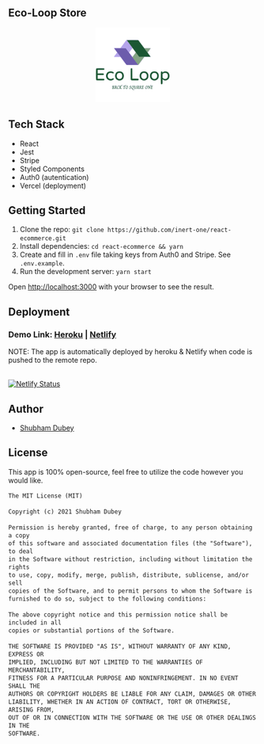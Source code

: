 ## Eco-Loop Store

<p align="center">
  <img src="./src/assets/logo.svg" width="150" title="Eco-loop">
</p>

## Tech Stack

- React
- Jest
- Stripe
- Styled Components
- Auth0 (autentication)
- Vercel (deployment)

## Getting Started

1. Clone the repo: `git clone https://github.com/inert-one/react-ecommerce.git`
2. Install dependencies: `cd react-ecommerce && yarn`
3. Create and fill in `.env` file taking keys from Auth0 and Stripe. See `.env.example`. 
4. Run the development server: `yarn start`

Open [http://localhost:3000](http://localhost:3000) with your browser to see the result.

## Deployment

### Demo Link: [Heroku](https://eco-loop.herokuapp.com/) | [Netlify](https://eco-loop.netlify.app/)


NOTE: The app is automatically deployed by heroku & Netlify when code is pushed to the remote repo.

&nbsp;  
[![Netlify Status](https://api.netlify.com/api/v1/badges/17216443-5eb2-417c-a8d5-034ecbce134b/deploy-status)](https://app.netlify.com/sites/eco-loop/deploys)
## Author 

- [Shubham Dubey](https://www.shubhamdubey.tech/)

## License

This app is 100% open-source, feel free to utilize the code however you would like.

```
The MIT License (MIT)

Copyright (c) 2021 Shubham Dubey

Permission is hereby granted, free of charge, to any person obtaining a copy
of this software and associated documentation files (the "Software"), to deal
in the Software without restriction, including without limitation the rights
to use, copy, modify, merge, publish, distribute, sublicense, and/or sell
copies of the Software, and to permit persons to whom the Software is
furnished to do so, subject to the following conditions:

The above copyright notice and this permission notice shall be included in all
copies or substantial portions of the Software.

THE SOFTWARE IS PROVIDED "AS IS", WITHOUT WARRANTY OF ANY KIND, EXPRESS OR
IMPLIED, INCLUDING BUT NOT LIMITED TO THE WARRANTIES OF MERCHANTABILITY,
FITNESS FOR A PARTICULAR PURPOSE AND NONINFRINGEMENT. IN NO EVENT SHALL THE
AUTHORS OR COPYRIGHT HOLDERS BE LIABLE FOR ANY CLAIM, DAMAGES OR OTHER
LIABILITY, WHETHER IN AN ACTION OF CONTRACT, TORT OR OTHERWISE, ARISING FROM,
OUT OF OR IN CONNECTION WITH THE SOFTWARE OR THE USE OR OTHER DEALINGS IN THE
SOFTWARE.
```
